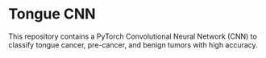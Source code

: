 # Tongue CNN
This repository contains a PyTorch Convolutional Neural Network (CNN) to classify tongue cancer, pre-cancer, and benign tumors with high accuracy.
